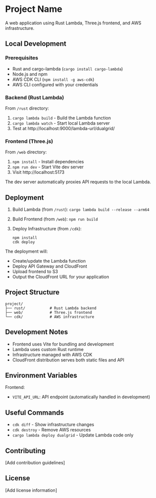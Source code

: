 # Project Name

A web application using Rust Lambda, Three.js frontend, and AWS infrastructure.

## Local Development

### Prerequisites
- Rust and cargo-lambda (`cargo install cargo-lambda`)
- Node.js and npm
- AWS CDK CLI (`npm install -g aws-cdk`)
- AWS CLI configured with your credentials

### Backend (Rust Lambda)
From `/rust` directory:
1. `cargo lambda build` - Build the Lambda function
2. `cargo lambda watch` - Start local Lambda server
3. Test at http://localhost:9000/lambda-url/dualgrid/

### Frontend (Three.js)
From `/web` directory:
1. `npm install` - Install dependencies
2. `npm run dev` - Start Vite dev server
3. Visit http://localhost:5173

The dev server automatically proxies API requests to the local Lambda.

## Deployment

1. Build Lambda (from `/rust`):
   `cargo lambda build --release --arm64`

2. Build Frontend (from `/web`):
   `npm run build`

3. Deploy Infrastructure (from `/cdk`):
   ```
   npm install
   cdk deploy
   ```

The deployment will:
- Create/update the Lambda function
- Deploy API Gateway and CloudFront
- Upload frontend to S3
- Output the CloudFront URL for your application

## Project Structure
```
project/
├── rust/           # Rust Lambda backend
├── web/            # Three.js frontend
└── cdk/            # AWS infrastructure
```

## Development Notes
- Frontend uses Vite for bundling and development
- Lambda uses custom Rust runtime
- Infrastructure managed with AWS CDK
- CloudFront distribution serves both static files and API

## Environment Variables
Frontend:
- `VITE_API_URL`: API endpoint (automatically handled in development)

## Useful Commands
- `cdk diff` - Show infrastructure changes
- `cdk destroy` - Remove AWS resources
- `cargo lambda deploy dualgrid` - Update Lambda code only

## Contributing
[Add contribution guidelines]

## License
[Add license information]